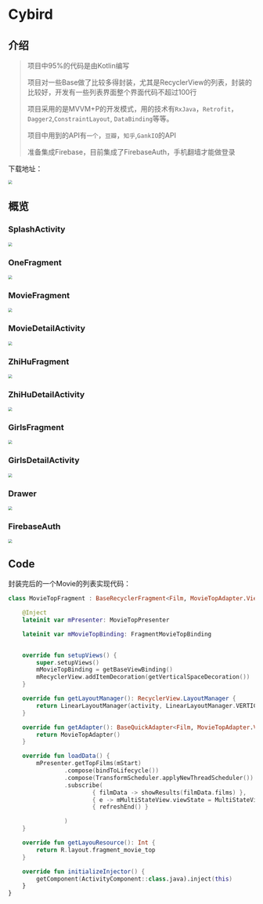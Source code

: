 



# Cybird

## 介绍

> 项目中95%的代码是由Kotlin编写
> 
> 项目对一些Base做了比较多得封装，尤其是RecyclerView的列表，封装的比较好，开发有一些列表界面整个界面代码不超过100行
>
> 项目采用的是MVVM+P的开发模式，用的技术有`RxJava`，`Retrofit`， `Dagger2`,`ConstraintLayout`, `DataBinding`等等。
>
> 项目中用到的API有`一个`，`豆瓣`，`知乎`,`GankIO`的API
>
> 准备集成Firebase，目前集成了FirebaseAuth，手机翻墙才能做登录



下载地址：

<img src="http://oktzkaa8p.bkt.clouddn.com/WX20180912-094629@2x.png" style="zoom:50%" />


## 概览

### SplashActivity
<img src="http://oktzkaa8p.bkt.clouddn.com/01.jpeg" style="zoom:50%" />


### OneFragment
<img src="http://oktzkaa8p.bkt.clouddn.com/02.jpeg" style="zoom:50%" />



### MovieFragment
<img src="http://oktzkaa8p.bkt.clouddn.com/03.jpeg" style="zoom:50%" />



### MovieDetailActivity
<img src="http://oktzkaa8p.bkt.clouddn.com/04.jpeg" style="zoom:50%" />



### ZhiHuFragment
<img src="http://oktzkaa8p.bkt.clouddn.com/05.jpeg" style="zoom:50%" />



### ZhiHuDetailActivity
<img src="http://oktzkaa8p.bkt.clouddn.com/06.jpeg" style="zoom:50%" />



### GirlsFragment
<img src="http://oktzkaa8p.bkt.clouddn.com/07.jpeg" style="zoom:50%" />



### GirlsDetailActivity
<img src="http://oktzkaa8p.bkt.clouddn.com/08.jpeg" style="zoom:50%" />


### Drawer
<img src="http://oktzkaa8p.bkt.clouddn.com/09.jpeg" style="zoom:50%" />


### FirebaseAuth
<img src="http://oktzkaa8p.bkt.clouddn.com/10.jpeg" style="zoom:50%" />





## Code

封装完后的一个Movie的列表实现代码：

```kotlin
class MovieTopFragment : BaseRecyclerFragment<Film, MovieTopAdapter.ViewHolder>() {

    @Inject
    lateinit var mPresenter: MovieTopPresenter

    lateinit var mMovieTopBinding: FragmentMovieTopBinding


    override fun setupViews() {
        super.setupViews()
        mMovieTopBinding = getBaseViewBinding()
        mRecyclerView.addItemDecoration(getVerticalSpaceDecoration())
    }

    override fun getLayoutManager(): RecyclerView.LayoutManager {
        return LinearLayoutManager(activity, LinearLayoutManager.VERTICAL, false)
    }

    override fun getAdapter(): BaseQuickAdapter<Film, MovieTopAdapter.ViewHolder> {
        return MovieTopAdapter()
    }

    override fun loadData() {
        mPresenter.getTopFilms(mStart)
                .compose(bindToLifecycle())
                .compose(TransformScheduler.applyNewThreadScheduler())
                .subscribe(
                        { filmData -> showResults(filmData.films) },
                        { e -> mMultiStateView.viewState = MultiStateView.VIEW_STATE_ERROR },
                        { refreshEnd() }

                )
    }

    override fun getLayouResource(): Int {
        return R.layout.fragment_movie_top
    }

    override fun initializeInjector() {
        getComponent(ActivityComponent::class.java).inject(this)
    }
}
```

